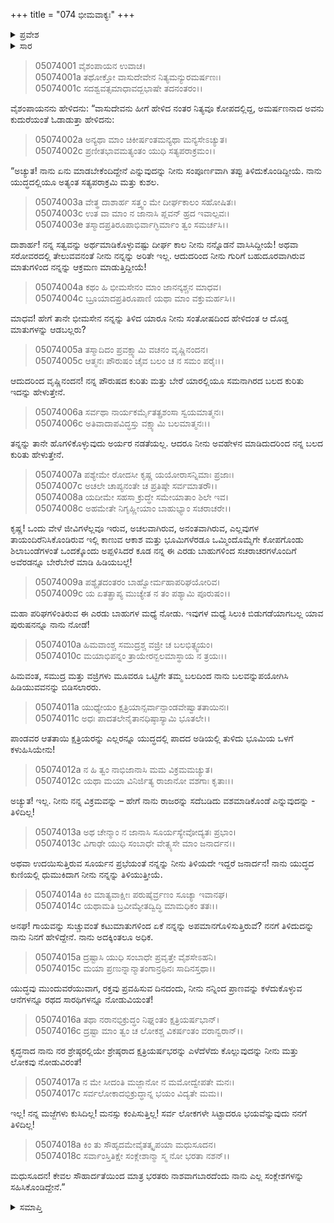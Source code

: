 +++
title = "074 ಭೀಮವಾಕ್ಯಃ"
+++

<details><summary>ಪ್ರವೇಶ</summary>


।।   ಓಂ ಓಂ ನಮೋ ನಾರಾಯಣಾಯ।।   ಶ್ರೀ ವೇದವ್ಯಾಸಾಯ ನಮಃ ।।

ಶ್ರೀ ಕೃಷ್ಣದ್ವೈಪಾಯನ ವೇದವ್ಯಾಸ ವಿರಚಿತ  

**ಶ್ರೀ ಮಹಾಭಾರತ**

**ಉದ್ಯೋಗ ಪರ್ವ**

**ಭಗವದ್ಯಾನ ಪರ್ವ**

**ಅಧ್ಯಾಯ 74**

</details>


<details><summary>ಸಾರ</summary>

ಕೃಷ್ಣನ ಮಾತಿನಿಂದ ಉತ್ತೇಜನಗೊಂಡ ಭೀಮನು “ಸರ್ವ ಲೋಕಗಳೇ ಸಿಟ್ಟಾದರೂ ಭಯವೆನ್ನುವುದು ನನಗೆ ತಿಳಿದಿಲ್ಲ!” ಎಂದು ತನ್ನ ಪರಾಕ್ರಮವನ್ನು ಹೇಳಿಕೊಳ್ಳುತ್ತಾ “ಕೇವಲ ಸೌಹಾರ್ದತೆಯಿಂದ ಮಾತ್ರ ಭರತರು ನಾಶವಾಗಬಾರದೆಂದು ನಾನು ಎಲ್ಲ ಸಂಕ್ಲೇಶಗಳನ್ನು ಸಹಿಸಿಕೊಂಡಿದ್ದೇನೆ” ಎಂದು ಹೇಳಿದುದು (1-18).

</details>


> 05074001 ವೈಶಂಪಾಯನ ಉವಾಚ।  
05074001a ತಥೋಕ್ತೋ ವಾಸುದೇವೇನ ನಿತ್ಯಮನ್ಯುರಮರ್ಷಣಃ।   
05074001c ಸದಶ್ವವತ್ಸಮಾಧಾವದ್ಬಭಾಷೇ ತದನಂತರಂ।।

ವೈಶಂಪಾಯನನು ಹೇಳಿದನು: “ವಾಸುದೇವನು ಹೀಗೆ ಹೇಳಿದ ನಂತರ ನಿತ್ಯವೂ ಕೋಪದಲ್ಲಿದ್ದ, ಅಮರ್ಷಣನಾದ ಅವನು ಕುದುರೆಯಂತೆ ಓಡಾಡುತ್ತಾ ಹೇಳಿದನು:

> 05074002a ಅನ್ಯಥಾ ಮಾಂ ಚಿಕೀರ್ಷಂತಮನ್ಯಥಾ ಮನ್ಯಸೇಽಚ್ಯುತ।  
05074002c ಪ್ರಣೀತಭಾವಮತ್ಯಂತಂ ಯುಧಿ ಸತ್ಯಪರಾಕ್ರಮಂ।।

“ಅಚ್ಯುತ! ನಾನು ಏನು ಮಾಡಬೇಕೆಂದಿದ್ದೇನೆ ಎನ್ನುವುದನ್ನು ನೀನು ಸಂಪೂರ್ಣವಾಗಿ ತಪ್ಪು ತಿಳಿದುಕೊಂಡಿದ್ದೀಯೆ. ನಾನು ಯುದ್ಧದಲ್ಲಿಯೂ ಅತ್ಯಂತ ಸತ್ಯಪರಾಕ್ರಮಿ ಮತ್ತು ಕುಶಲ.

> 05074003a ವೇತ್ಥ ದಾಶಾರ್ಹ ಸತ್ತ್ವಂ ಮೇ ದೀರ್ಘಕಾಲಂ ಸಹೋಷಿತಃ।  
05074003c ಉತ ವಾ ಮಾಂ ನ ಜಾನಾಸಿ ಪ್ಲವನ್ ಹ್ರದ ಇವಾಲ್ಪವಃ।  
05074003e ತಸ್ಮಾದಪ್ರತಿರೂಪಾಭಿರ್ವಾಗ್ಭಿರ್ಮಾಂ ತ್ವಂ ಸಮರ್ಚಸಿ।।

ದಾಶಾರ್ಹ! ನನ್ನ ಸತ್ವವನ್ನು ಅರ್ಥಮಾಡಿಕೊಳ್ಳುವಷ್ಟು ದೀರ್ಘ ಕಾಲ ನೀನು ನನ್ನೊಡನೆ ವಾಸಿಸಿದ್ದೀಯೆ! ಅಥವಾ ಸರೋವರದಲ್ಲಿ ತೇಲುವವನಂತೆ ನೀನು ನನ್ನನ್ನು ಅರಿತೇ ಇಲ್ಲ. ಆದುದರಿಂದ ನೀನು ಗುರಿಗೆ ಬಹುದೂರವಾಗಿರುವ ಮಾತುಗಳಿಂದ ನನ್ನನ್ನು ಆಕ್ರಮಣ ಮಾಡುತ್ತಿದ್ದೀಯೆ!

> 05074004a ಕಥಂ ಹಿ ಭೀಮಸೇನಂ ಮಾಂ ಜಾನನ್ಕಶ್ಚನ ಮಾಧವ।  
05074004c ಬ್ರೂಯಾದಪ್ರತಿರೂಪಾಣಿ ಯಥಾ ಮಾಂ ವಕ್ತುಮರ್ಹಸಿ।।

ಮಾಧವ! ಹೇಗೆ ತಾನೇ ಭೀಮಸೇನ ನನ್ನನ್ನು ತಿಳಿದ ಯಾರೂ ನೀನು ಸಂತೋಷದಿಂದ ಹೇಳಿದಂತ ಆ ದೊಡ್ಡ ಮಾತುಗಳನ್ನು ಆಡಬಲ್ಲರು?

> 05074005a ತಸ್ಮಾದಿದಂ ಪ್ರವಕ್ಷ್ಯಾಮಿ ವಚನಂ ವೃಷ್ಣಿನಂದನ।  
05074005c ಆತ್ಮನಃ ಪೌರುಷಂ ಚೈವ ಬಲಂ ಚ ನ ಸಮಂ ಪರೈಃ।।

ಆದುದರಿಂದ ವೃಷ್ಣಿನಂದನ! ನನ್ನ ಪೌರುಷದ ಕುರಿತು ಮತ್ತು ಬೇರೆ ಯಾರಲ್ಲಿಯೂ ಸಮನಾಗಿರದ ಬಲದ ಕುರಿತು ಇದನ್ನು ಹೇಳುತ್ತೇನೆ.

> 05074006a ಸರ್ವಥಾ ನಾರ್ಯಕರ್ಮೈತತ್ಪ್ರಶಂಸಾ ಸ್ವಯಮಾತ್ಮನಃ।  
05074006c ಅತಿವಾದಾಪವಿದ್ಧಸ್ತು ವಕ್ಷ್ಯಾಮಿ ಬಲಮಾತ್ಮನಃ।।

ತನ್ನನ್ನು ತಾನೇ ಹೊಗಳಿಕೊಳ್ಳುವುದು ಅರ್ಯರ ನಡತೆಯಲ್ಲ. ಆದರೂ ನೀನು ಅವಹೇಳನ ಮಾಡಿದುದರಿಂದ ನನ್ನ ಬಲದ ಕುರಿತು ಹೇಳುತ್ತೇನೆ.

> 05074007a ಪಶ್ಯೇಮೇ ರೋದಸೀ ಕೃಷ್ಣ ಯಯೋರಾಸನ್ನಿಮಾಃ ಪ್ರಜಾಃ।  
05074007c ಅಚಲೇ ಚಾಪ್ಯನಂತೇ ಚ ಪ್ರತಿಷ್ಠೇ ಸರ್ವಮಾತರೌ।।  
05074008a ಯದೀಮೇ ಸಹಸಾ ಕ್ರುದ್ಧೇ ಸಮೇಯಾತಾಂ ಶಿಲೇ ಇವ।  
05074008c ಅಹಮೇತೇ ನಿಗೃಹ್ಣೀಯಾಂ ಬಾಹುಭ್ಯಾಂ ಸಚರಾಚರೇ।।

ಕೃಷ್ಣ! ಒಂದು ವೇಳೆ ಜೀವಿಗಳೆಲ್ಲವೂ ಇರುವ, ಅಚಲವಾಗಿರುವ, ಅನಂತವಾಗಿರುವ, ಎಲ್ಲವುಗಳ ತಾಯಂದಿರೆನಿಸಿಕೊಂಡಿರುವ ಇಲ್ಲಿ ಕಾಣುವ ಆಕಾಶ ಮತ್ತು ಭೂಮಿಗಳೆರಡೂ ಒಮ್ಮಿಂದೊಮ್ಮೆಗೇ ಕೋಪಗೊಂಡು ಶಿಲಾಬಂಡೆಗಳಂತೆ ಒಂದಕ್ಕೊಂದು ಅಪ್ಪಳಿಸಿದರೆ ಕೂಡ ನನ್ನ ಈ ಎರಡು ಬಾಹುಗಳಿಂದ ಸಚರಾಚರಗಳೊಂದಿಗೆ ಅವೆರಡನ್ನೂ ಬೇರೆಬೇರೆ ಮಾಡಿ ಹಿಡಿಯಬಲ್ಲೆ!

> 05074009a ಪಶ್ಯೈತದಂತರಂ ಬಾಹ್ವೋರ್ಮಹಾಪರಿಘಯೋರಿವ।  
05074009c ಯ ಏತತ್ಪ್ರಾಪ್ಯ ಮುಚ್ಯೇತ ನ ತಂ ಪಶ್ಯಾಮಿ ಪೂರುಷಂ।।

ಮಹಾ ಪರಿಘಗಳಿಂತಿರುವ ಈ ಎರಡು ಬಾಹುಗಳ ಮಧ್ಯೆ ನೋಡು. ಇವುಗಳ ಮಧ್ಯೆ ಸಿಲುಕಿ ಬಿಡುಗಡೆಯಾಗಬಲ್ಲ ಯಾವ ಪುರುಷನನ್ನೂ ನಾನು ನೋಡೆ!

> 05074010a ಹಿಮವಾಂಶ್ಚ ಸಮುದ್ರಶ್ಚ ವಜ್ರೀ ಚ ಬಲಭಿತ್ಸ್ವಯಂ।  
05074010c ಮಯಾಭಿಪನ್ನಂ ತ್ರಾಯೇರನ್ಬಲಮಾಸ್ಥಾಯ ನ ತ್ರಯಃ।।

ಹಿಮವಂತ, ಸಮುದ್ರ ಮತ್ತು ವಜ್ರಿಗಳು ಮೂವರೂ ಒಟ್ಟಿಗೇ ತಮ್ಮ ಬಲದಿಂದ ನಾನು ಬಲವನ್ನುಪಯೋಗಿಸಿ ಹಿಡಿಯುವವನನ್ನು ಬಿಡಿಸಲಾರರು.

> 05074011a ಯುಧ್ಯೇಯಂ ಕ್ಷತ್ರಿಯಾನ್ಸರ್ವಾನ್ಪಾಂಡವೇಷ್ವಾತತಾಯಿನಃ।   
05074011c ಅಧಃ ಪಾದತಲೇನೈತಾನಧಿಷ್ಠಾಸ್ಯಾಮಿ ಭೂತಲೇ।।

ಪಾಂಡವರ ಆತತಾಯಿ ಕ್ಷತ್ರಿಯರನ್ನು ಎಲ್ಲರನ್ನೂ ಯುದ್ಧದಲ್ಲಿ ಪಾದದ ಅಡಿಯಲ್ಲಿ ತುಳಿದು ಭೂಮಿಯ ಒಳಗೆ ಕಳುಹಿಸಿಯೇನು!

> 05074012a ನ ಹಿ ತ್ವಂ ನಾಭಿಜಾನಾಸಿ ಮಮ ವಿಕ್ರಮಮಚ್ಯುತ।  
05074012c ಯಥಾ ಮಯಾ ವಿನಿರ್ಜಿತ್ಯ ರಾಜಾನೋ ವಶಗಾಃ ಕೃತಾಃ।।

ಅಚ್ಯುತ! ಇಲ್ಲ. ನೀನು ನನ್ನ ವಿಕ್ರಮವನ್ನು – ಹೇಗೆ ನಾನು ರಾಜರನ್ನು ಸದೆಬಡಿದು ವಶಮಾಡಿಕೊಂಡೆ ಎನ್ನುವುದನ್ನು - ತಿಳಿದಿಲ್ಲ!

> 05074013a ಅಥ ಚೇನ್ಮಾಂ ನ ಜಾನಾಸಿ ಸೂರ್ಯಸ್ಯೇವೋದ್ಯತಃ ಪ್ರಭಾಂ।  
05074013c ವಿಗಾಢೇ ಯುಧಿ ಸಂಬಾಧೇ ವೇತ್ಸ್ಯಸೇ ಮಾಂ ಜನಾರ್ದನ।।

ಅಥವಾ ಉದಯಿಸುತ್ತಿರುವ ಸೂರ್ಯನ ಪ್ರಭೆಯಂತೆ ನನ್ನನ್ನು ನೀನು ತಿಳಿಯದೇ ಇದ್ದರೆ ಜನಾರ್ದನ! ನಾನು ಯುದ್ಧದ ಕುಣಿಯಲ್ಲಿ ಧುಮುಕಿದಾಗ ನೀನು ನನ್ನನ್ನು ತಿಳಿಯುತ್ತೀಯೆ.

> 05074014a ಕಿಂ ಮಾತ್ಯವಾಕ್ಷೀಃ ಪರುಷೈರ್ವ್ರಣಂ ಸೂಚ್ಯಾ ಇವಾನಘ।  
05074014c ಯಥಾಮತಿ ಬ್ರವೀಮ್ಯೇತದ್ವಿದ್ಧಿ ಮಾಮಧಿಕಂ ತತಃ।।

ಅನಘ! ಗಾಯವನ್ನು ಸುಚ್ಚುವಂತೆ ಕಟುಮಾತುಗಳಿಂದ ಏಕೆ ನನ್ನನ್ನು ಅಪಮಾನಗೊಳಿಸುತ್ತಿರುವೆ? ನನಗೆ ತಿಳಿದುದನ್ನು ನಾನು ನಿನಗೆ ಹೇಳಿದ್ದೇನೆ. ನಾನು ಅದಕ್ಕಿಂತಲೂ ಅಧಿಕ.

> 05074015a ದ್ರಷ್ಟಾಸಿ ಯುಧಿ ಸಂಬಾಧೇ ಪ್ರವೃತ್ತೇ ವೈಶಸೇಽಹನಿ।  
05074015c ಮಯಾ ಪ್ರಣುನ್ನಾನ್ಮಾತಂಗಾನ್ರಥಿನಃ ಸಾದಿನಸ್ತಥಾ।।

ಯುದ್ಧವು ಮುಂದುವರೆಯುವಾಗ, ರಕ್ತವು ಪ್ರವಹಿಸುವ ದಿನದಂದು, ನೀನು ನನ್ನಿಂದ ಪ್ರಾಣವನ್ನು ಕಳೆದುಕೊಳ್ಳುವ ಆನೆಗಳನ್ನೂ ರಥದ ಸಾರಥಿಗಳನ್ನೂ ನೋಡುವಿಯಂತೆ!

> 05074016a ತಥಾ ನರಾನಭಿಕ್ರುದ್ಧಂ ನಿಘ್ನಂತಂ ಕ್ಷತ್ರಿಯರ್ಷಭಾನ್।  
05074016c ದ್ರಷ್ಟಾ ಮಾಂ ತ್ವಂ ಚ ಲೋಕಶ್ಚ ವಿಕರ್ಷಂತಂ ವರಾನ್ವರಾನ್।।

ಕೃದ್ಧನಾದ ನಾನು ನರ ಶ್ರೇಷ್ಠರಲ್ಲಿಯೇ ಶ್ರೇಷ್ಠರಾದ ಕ್ಷತ್ರಿಯರ್ಷಭರನ್ನು ಎಳೆದೆಳೆದು ಕೊಲ್ಲುವುದನ್ನು ನೀನು ಮತ್ತು ಲೋಕವು ನೋಡುವಿರಂತೆ!

> 05074017a ನ ಮೇ ಸೀದಂತಿ ಮಜ್ಜಾನೋ ನ ಮಮೋದ್ವೇಪತೇ ಮನಃ।  
05074017c ಸರ್ವಲೋಕಾದಭಿಕ್ರುದ್ಧಾನ್ನ ಭಯಂ ವಿದ್ಯತೇ ಮಮ।।

ಇಲ್ಲ! ನನ್ನ ಮಜ್ಜೆಗಳು ಕುಸಿದಿಲ್ಲ! ಮನಸ್ಸು ಕಂಪಿಸುತ್ತಿಲ್ಲ! ಸರ್ವ ಲೋಕಗಳೇ ಸಿಟ್ಟಾದರೂ ಭಯವೆನ್ನುವುದು ನನಗೆ ತಿಳಿದಿಲ್ಲ!

> 05074018a ಕಿಂ ತು ಸೌಹೃದಮೇವೈತತ್ಕೃಪಯಾ ಮಧುಸೂದನ।  
05074018c ಸರ್ವಾಂಸ್ತಿತಿಕ್ಷೇ ಸಂಕ್ಲೇಶಾನ್ಮಾ ಸ್ಮ ನೋ ಭರತಾ ನಶನ್।।

ಮಧುಸೂದನ! ಕೇವಲ ಸೌಹಾರ್ದತೆಯಿಂದ ಮಾತ್ರ ಭರತರು ನಾಶವಾಗಬಾರದೆಂದು ನಾನು ಎಲ್ಲ ಸಂಕ್ಲೇಶಗಳನ್ನು ಸಹಿಸಿಕೊಂಡಿದ್ದೇನೆ.”


<details><summary>ಸಮಾಪ್ತಿ</summary>


ಇತಿ ಶ್ರೀ ಮಹಾಭಾರತೇ ಉದ್ಯೋಗ ಪರ್ವಣಿ ಭಗವದ್ಯಾನ ಪರ್ವಣಿ ಭೀಮವಾಕ್ಯೇ ಚತುಃಸಪ್ತತಿತಮೋಽಧ್ಯಾಯಃ।  
ಇದು ಶ್ರೀ ಮಹಾಭಾರತದಲ್ಲಿ ಉದ್ಯೋಗ ಪರ್ವದಲ್ಲಿ ಭಗವದ್ಯಾನ ಪರ್ವದಲ್ಲಿ ಭೀಮವಾಕ್ಯ ಎನ್ನುವ ಎಪ್ಪತ್ನಾಲ್ಕನೆಯ ಅಧ್ಯಾಯವು.


</details>
